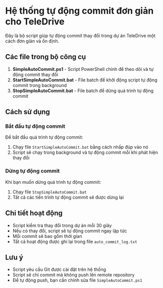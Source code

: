 # Hệ thống tự động commit đơn giản cho TeleDrive

Đây là bộ script giúp tự động commit thay đổi trong dự án TeleDrive một cách đơn giản và ổn định.

## Các file trong bộ công cụ

1. **SimpleAutoCommit.ps1** - Script PowerShell chính để theo dõi và tự động commit thay đổi
2. **StartSimpleAutoCommit.bat** - File batch để khởi động script tự động commit trong background
3. **StopSimpleAutoCommit.bat** - File batch để dừng quá trình tự động commit

## Cách sử dụng

### Bắt đầu tự động commit

Để bắt đầu quá trình tự động commit:

1. Chạy file `StartSimpleAutoCommit.bat` bằng cách nhấp đúp vào nó
2. Script sẽ chạy trong background và tự động commit mỗi khi phát hiện thay đổi

### Dừng tự động commit

Khi bạn muốn dừng quá trình tự động commit:

1. Chạy file `StopSimpleAutoCommit.bat`
2. Tất cả các tiến trình tự động commit sẽ được dừng lại

## Chi tiết hoạt động

- Script kiểm tra thay đổi trong dự án mỗi 30 giây
- Nếu có thay đổi, script sẽ tự động commit ngay lập tức
- Mỗi commit sẽ bao gồm thời gian
- Tất cả hoạt động được ghi lại trong file `auto_commit_log.txt`

## Lưu ý

- Script yêu cầu Git được cài đặt trên hệ thống
- Script sẽ chỉ commit mà không push lên remote repository
- Để tự động push, bạn cần chỉnh sửa file `SimpleAutoCommit.ps1` 